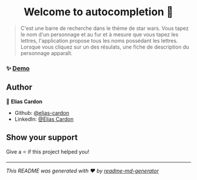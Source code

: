 <h1 align="center">Welcome to autocompletion 👋</h1>
<p>
</p>

> C'est une barre de recherche dans le thème de star wars. Vous tapez le nom d'un personnage et au fur et à mesure que vous tapez les lettres, l'application propose tous les noms possédant les lettres. Lorsque vous cliquez sur un des résulats, une fiche de description du personnage apparaît.

### ✨ [Demo](https://elias-cardon.students-laplateforme.io/autocompletion/index.php)

## Author

👤 **Elias Cardon**

* Github: [@elias-cardon](https://github.com/elias-cardon)
* LinkedIn: [@Elias Cardon](https://www.linkedin.com/in/elias-cardon-693a31a2/)

## Show your support

Give a ⭐️ if this project helped you!

***
_This README was generated with ❤️ by [readme-md-generator](https://github.com/kefranabg/readme-md-generator)_